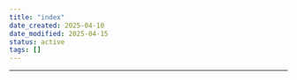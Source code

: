 ```yaml
---
title: "index"
date_created: 2025-04-10
date_modified: 2025-04-15
status: active
tags: []
---
```


---


